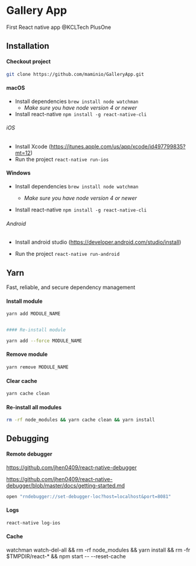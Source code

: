 # Gallery App

First React native app @KCLTech PlusOne

## Installation

#### Checkout project

```bash
git clone https://github.com/maminio/GalleryApp.git
```

#### macOS

* Install dependencies `brew install node watchman`
  * *Make sure you have node version 4 or newer*
* Install react-native `npm install -g react-native-cli`

###### iOS

* Install Xcode (https://itunes.apple.com/us/app/xcode/id497799835?mt=12)
* Run the project `react-native run-ios`

#### Windows

- Install dependencies `brew install node watchman`

  - *Make sure you have node version 4 or newer*

- Install react-native `npm install -g react-native-cli`

###### Android

- Install android studio (https://developer.android.com/studio/install)

- Run the project `react-native run-android`

## Yarn

Fast, reliable, and secure dependency management

#### Install module

```bash
yarn add MODULE_NAME


#### Re-install module

yarn add --force MODULE_NAME
```

#### Remove module

```bash
yarn remove MODULE_NAME
```

#### Clear cache

```bash
yarn cache clean
```

#### Re-install all modules

```bash
rm -rf node_modules && yarn cache clean && yarn install
```



## Debugging

#### Remote debugger

https://github.com/jhen0409/react-native-debugger

https://github.com/jhen0409/react-native-debugger/blob/master/docs/getting-started.md

```bash
open "rndebugger://set-debugger-loc?host=localhost&port=8081"
```

#### Logs

```bash
react-native log-ios
```

#### Cache

watchman watch-del-all && rm -rf node_modules && yarn install && rm -fr $TMPDIR/react-* && npm start -- --reset-cache
